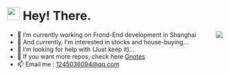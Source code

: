 <h1><img src="https://emojis.slackmojis.com/emojis/images/1531849430/4246/blob-sunglasses.gif?1531849430" width="30"/> Hey! There.</h1>
<img src="https://github-stats.liuli.lol/api?username=Xing-He&theme=html&show_icons=true&include_all_commits=true&count_private=true" align="right">



- 🔭 I’m currently working on Frond-End development in Shanghai
- 🌱 And currently, I'm interested in stocks and house-buying...
- 🤔 I’m looking for help with (Just keep it)...
- 💬 If you want more repos, check here [Gnotes](https://github.com/gnotes)
- 📫 Email me : 1245036094@qq.com
